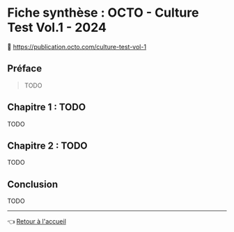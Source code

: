 # Fiche synthèse : OCTO - Culture Test Vol.1 - 2024

:link: <https://publication.octo.com/culture-test-vol-1>

## Préface

> TODO

## Chapitre 1 : TODO

TODO

## Chapitre 2 : TODO

TODO

## Conclusion

TODO

---
:point_left: [Retour à l'accueil](../README.md)
